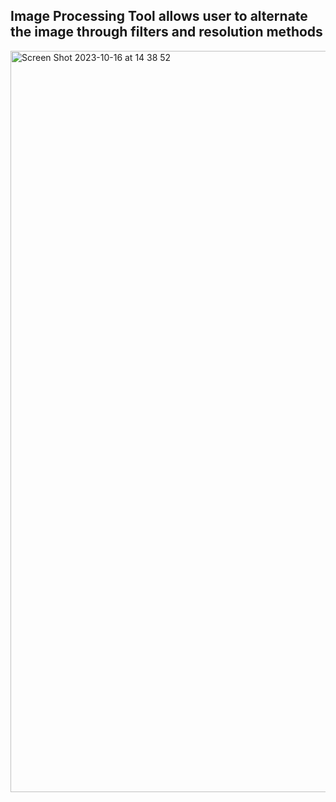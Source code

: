 ## Image Processing Tool allows user to alternate the image through filters and resolution methods

<img width="1186" alt="Screen Shot 2023-10-16 at 14 38 52" src="https://github.com/fanghua9853/Image-Processing/assets/42789126/71bb4282-e4e6-484e-a4bc-9debca1dd180">
